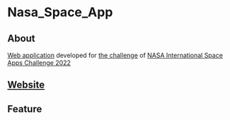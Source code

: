 # Nasa_Space_App

## About
[Web application](https://dengrenhao.github.io/Nasa_Space_App/) developed for [the challenge](https://2022.spaceappschallenge.org/challenges/2022-challenges/track-the-iss/details) of [NASA International Space Apps Challenge 2022](https://www.spaceappschallenge.org)

## [Website](https://dengrenhao.github.io/Nasa_Space_App/)
<screenshot of the site>

## Feature


## 
